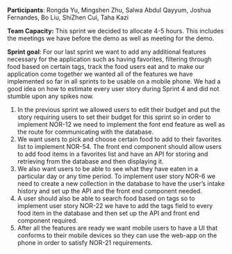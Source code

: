 **Participants**: Rongda Yu, Mingshen Zhu, Salwa Abdul Qayyum, Joshua Fernandes, Bo Liu, ShiZhen Cui, Taha Kazi

**Team Capacity:** This sprint we decided to allocate 4-5 hours. This includes the meetings we have before the demo as well as meeting for the demo.

**Sprint goal**: For our last sprint we want to add any additional features necessary for the application such as having favorites, filtering through food based on certain tags, track the food users eat and to make our application come together we wanted all of the features we have implemented so far in all sprints to be usable on a mobile phone. We had a good idea on how to estimate every user story during Sprint 4 and did not stumble upon any spikes now.

1. In the previous sprint we allowed users to edit their budget and put the story requiring users to set their budget for this sprint so in order to implement NOR-12 we need to implement the font end feature as well as the route for communicating with the database.
2. We want users to pick and choose certain food to add to their favorites list to implement NOR-54. The front end component should allow users to add food items in a favorites list and have an API for storing and retrieving from the database and then displaying it.
3. We also want users to be able to see what they have eaten in a particular day or any time period. To implement user story NOR-6 we need to create a new collection in the database to have the user’s intake history and set up the API and the front end component needed.
4. A user should also be able to search food based on tags so to implement user story NOR-22 we have to add the tags field to every food item in the database and then set up the API and front end component required.
5. After all the features are ready we want mobile users to have a UI that conforms to their mobile devices so they can use the web-app on the phone in order to satisfy NOR-21 requirements.
